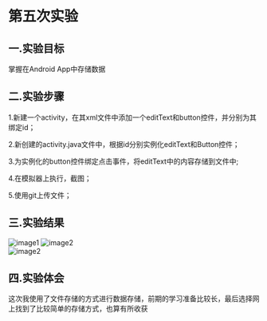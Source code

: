 # 第五次实验
 
 ## 一.实验目标
 掌握在Android App中存储数据
 
 ## 二.实验步骤
 1.新建一个activity，在其xml文件中添加一个editText和button控件，并分别为其绑定id；    
 
 2.新创建的activity.java文件中，根据id分别实例化editText和Button控件；  
 
 3.为实例化的button控件绑定点击事件，将editText中的内容存储到文件中;   
 
 4.在模拟器上执行，截图；  
 
 5.使用git上传文件；   
 
 
 ## 三.实验结果
 ![image1](https://github.com/Yxiansheng/android-labs-2018/blob/master/com1614080901108/report5Img/img1.png)
 ![image2](https://github.com/Yxiansheng/android-labs-2018/blob/master/com1614080901108/report5Img/img2.png)  
 ![image2](https://github.com/Yxiansheng/android-labs-2018/blob/master/com1614080901108/report5Img/img3.png)  
 
 ## 四.实验体会
 
 这次我使用了文件存储的方式进行数据存储，前期的学习准备比较长，最后选择网上找到了比较简单的存储方式，也算有所收获
